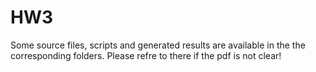 # HW3

Some source files, scripts and generated results are available in the the corresponding folders. Please refre to there if the pdf is not clear!